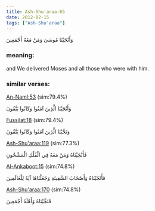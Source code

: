 ```yaml
---
title: Ash-Shu'araa:65
date: 2012-02-15
tags: ["Ash-Shu'araa"]
---
```

وَأَنْجَيْنَا مُوسَىٰ وَمَنْ مَعَهُ أَجْمَعِينَ
### meaning: 
and We delivered Moses and all those who were with him.
### similar verses: 

[An-Naml:53](/27/53) (sim:79.4%)

وَأَنْجَيْنَا الَّذِينَ آمَنُوا وَكَانُوا يَتَّقُونَ

[Fussilat:18](/41/18) (sim:79.4%)

وَنَجَّيْنَا الَّذِينَ آمَنُوا وَكَانُوا يَتَّقُونَ

[Ash-Shu'araa:119](/26/119) (sim:77.3%)

فَأَنْجَيْنَاهُ وَمَنْ مَعَهُ فِي الْفُلْكِ الْمَشْحُونِ

[Al-Ankaboot:15](/29/15) (sim:74.8%)

فَأَنْجَيْنَاهُ وَأَصْحَابَ السَّفِينَةِ وَجَعَلْنَاهَا آيَةً لِلْعَالَمِينَ

[Ash-Shu'araa:170](/26/170) (sim:74.8%)

فَنَجَّيْنَاهُ وَأَهْلَهُ أَجْمَعِينَ
